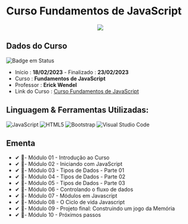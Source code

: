 # Curso Fundamentos de JavaScript

<div align="center">
  <img src="https://user-images.githubusercontent.com/125761885/219883405-e74c2ba2-8524-45ce-9479-cc4f0ee786cf.png" >
</div>
  
## Dados do Curso
![Badge em Status](https://img.shields.io/badge/STATUS-CURSANDO-yellow?style=for-the-badge)

* Início :  <b>18/02/2023</b> - Finalizado : <b>23/02/2023 </b>
* Curso : <b>Fundamentos de JavaScript</b>
* Professor : <b>Erick Wendel</b>
* Link do Curso : [Curso Fundamentos de JavaScript](https://cursos.erickwendel.com.br/)

## Linguagem & Ferramentas Utilizadas: 

![JavaScript](https://img.shields.io/badge/javascript-%23323330.svg?style=for-the-badge&logo=javascript&logoColor=%23F7DF1E)
![HTML5](https://img.shields.io/badge/html5-%23E34F26.svg?style=for-the-badge&logo=html5&logoColor=white)
![Bootstrap](https://img.shields.io/badge/bootstrap-%23563D7C.svg?style=for-the-badge&logo=bootstrap&logoColor=white)
![Visual Studio Code](https://img.shields.io/badge/Visual%20Studio%20Code-0078d7.svg?style=for-the-badge&logo=visual-studio-code&logoColor=white)

## Ementa
* ✔ 📁- Módulo 01 - Introdução ao Curso
* ✔ 📁- Módulo 02 - Iniciando com JavaScript 
* ✔ 📁- Módulo 03 - Tipos de Dados - Parte 01
* ✔ 📁- Módulo 04 - Tipos de Dados - Parte 02
* ✔ 📁- Módulo 05 - Tipos de Dados - Parte 03
* ✔ 📁- Módulo 06 - Controlando o fluxo de dados
* ✔ 📁- Módulo 07 - Módulos em Javascript
* ✔ 📁- Módulo 08 - O Ciclo de vida Javascript
* ✔ 📁- Módulo 09 - Projeto final: Construindo um jogo da Memória
* ✔ 📁- Módulo 10 - Próximos passos
